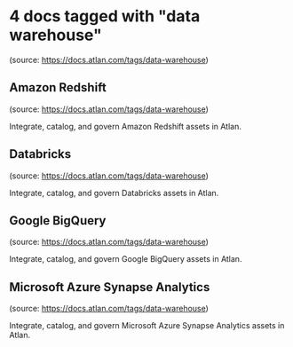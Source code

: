 # 4 docs tagged with "data warehouse"
(source: https://docs.atlan.com/tags/data-warehouse)



## Amazon Redshift
(source: https://docs.atlan.com/tags/data-warehouse)

Integrate, catalog, and govern Amazon Redshift assets in Atlan.



## Databricks
(source: https://docs.atlan.com/tags/data-warehouse)

Integrate, catalog, and govern Databricks assets in Atlan.



## Google BigQuery
(source: https://docs.atlan.com/tags/data-warehouse)

Integrate, catalog, and govern Google BigQuery assets in Atlan.



## Microsoft Azure Synapse Analytics
(source: https://docs.atlan.com/tags/data-warehouse)

Integrate, catalog, and govern Microsoft Azure Synapse Analytics assets in Atlan.
